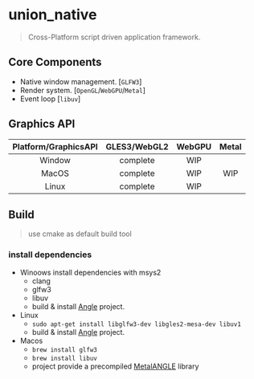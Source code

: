 union_native
==========

> Cross-Platform script driven application framework.

## Core Components
- Native window management. [`GLFW3`]
- Render system. [`OpenGL`/`WebGPU`/`Metal`]
- Event loop [`libuv`]

## Graphics API
|Platform/GraphicsAPI|GLES3/WebGL2|WebGPU|Metal|
|:----:|:------:|:---:|:---:|
|Window|complete|  WIP|     |
| MacOS|complete|  WIP|  WIP|
| Linux|complete|  WIP|     |

## Build
> use cmake as default build tool
### install dependencies
- Winoows install dependencies with msys2 
    - clang
    - glfw3
    - libuv
    - build & install [Angle](https://chromium.googlesource.com/angle/angle) project.
- Linux
    - `sudo apt-get install libglfw3-dev libgles2-mesa-dev libuv1`
    - build & install [Angle](https://chromium.googlesource.com/angle/angle) project.
- Macos
    - `brew install glfw3`
    - `brew install libuv`
    - project provide a precompiled [MetalANGLE](https://github.com/kakashidinho/metalangle) library